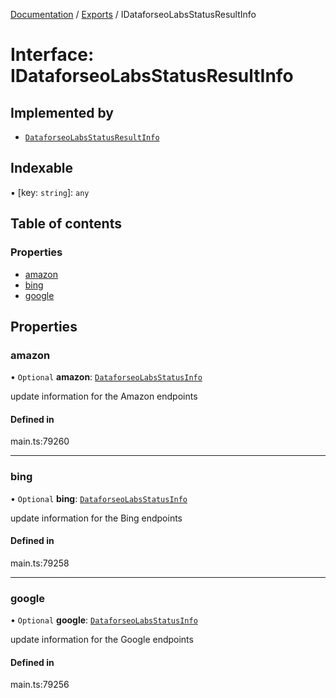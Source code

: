 [Documentation](../README.md) / [Exports](../modules.md) / IDataforseoLabsStatusResultInfo

# Interface: IDataforseoLabsStatusResultInfo

## Implemented by

- [`DataforseoLabsStatusResultInfo`](../classes/DataforseoLabsStatusResultInfo.md)

## Indexable

▪ [key: `string`]: `any`

## Table of contents

### Properties

- [amazon](IDataforseoLabsStatusResultInfo.md#amazon)
- [bing](IDataforseoLabsStatusResultInfo.md#bing)
- [google](IDataforseoLabsStatusResultInfo.md#google)

## Properties

### amazon

• `Optional` **amazon**: [`DataforseoLabsStatusInfo`](../classes/DataforseoLabsStatusInfo.md)

update information for the Amazon endpoints

#### Defined in

main.ts:79260

___

### bing

• `Optional` **bing**: [`DataforseoLabsStatusInfo`](../classes/DataforseoLabsStatusInfo.md)

update information for the Bing endpoints

#### Defined in

main.ts:79258

___

### google

• `Optional` **google**: [`DataforseoLabsStatusInfo`](../classes/DataforseoLabsStatusInfo.md)

update information for the Google endpoints

#### Defined in

main.ts:79256
